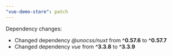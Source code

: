 ```yaml
---
"vue-demo-store": patch
---
```


Dependency changes:

- Changed dependency _@unocss/nuxt_ from **^0.57.6** to **^0.57.7**
- Changed dependency _vue_ from **^3.3.8** to **^3.3.9**
